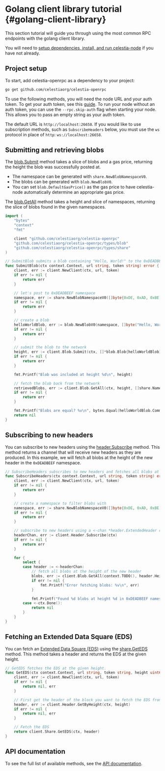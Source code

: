 # Golang client library tutorial {#golang-client-library}

This section tutorial will guide you through using the most common RPC endpoints with the golang client library.

You will need to
[setup dependencies, install, and run celestia-node](./node-tutorial.md#setting-up-dependencies)
if you have not already.

## Project setup

To start, add celestia-openrpc as a dependency to your project:

```bash
go get github.com/celestiaorg/celestia-openrpc
```

To use the following methods, you will need the node URL and your auth token. To get your auth token, see this [guide](./node-tutorial.md#auth-token). To run your node without an auth token, you can use the `--rpc.skip-auth` flag when starting your node. This allows you to pass an empty string as your auth token.

The default URL is `http://localhost:26658`. If you would like to use subscription methods, such as `SubscribeHeaders` below, you must use the `ws` protocol in place of `http`: `ws://localhost:26658`.

## Submitting and retrieving blobs

The [blob.Submit](https://node-rpc-docs.celestia.org/#blob.Submit) method takes a slice of blobs and a gas price, returning the height the blob was successfully posted at.

- The namespace can be generated with `share.NewBlobNamespaceV0`.
- The blobs can be generated with `blob.NewBlobV0`.
- You can set `blob.DefaultGasPrice()` as the gas price to have celestia-node automatically determine an appropriate gas price.

The [blob.GetAll](https://node-rpc-docs.celestia.org/#blob.GetAll) method takes a height and slice of namespaces, returning the slice of blobs found in the given namespaces.

```go
import (
	"bytes"
	"context"
	"fmt"

	client "github.com/celestiaorg/celestia-openrpc"
	"github.com/celestiaorg/celestia-openrpc/types/blob"
	"github.com/celestiaorg/celestia-openrpc/types/share"
)

// SubmitBlob submits a blob containing "Hello, World!" to the 0xDEADBEEF namespace. It uses the default signer on the running node.
func SubmitBlob(ctx context.Context, url string, token string) error {
	client, err := client.NewClient(ctx, url, token)
	if err != nil {
		return err
	}

	// let's post to 0xDEADBEEF namespace
	namespace, err := share.NewBlobNamespaceV0([]byte{0xDE, 0xAD, 0xBE, 0xEF})
	if err != nil {
		return err
	}

	// create a blob
	helloWorldBlob, err := blob.NewBlobV0(namespace, []byte("Hello, World!"))
	if err != nil {
		return err
	}

	// submit the blob to the network
	height, err := client.Blob.Submit(ctx, []*blob.Blob{helloWorldBlob}, blob.DefaultGasPrice())
	if err != nil {
		return err
	}

	fmt.Printf("Blob was included at height %d\n", height)

	// fetch the blob back from the network
	retrievedBlobs, err := client.Blob.GetAll(ctx, height, []share.Namespace{namespace})
	if err != nil {
		return err
	}

	fmt.Printf("Blobs are equal? %v\n", bytes.Equal(helloWorldBlob.Commitment, retrievedBlobs[0].Commitment))
	return nil
}
```

## Subscribing to new headers

<!---
Yet another thing: There is a argument rn that GetAll should return an error if no blobs are found. I do not agree with this argument, as it is not intuitive to the user, as seen in this example. I will try to resolve this before this PR is merged.
--->

You can subscribe to new headers using the [header.Subscribe](https://node-rpc-docs.celestia.org/#header.Subscribe) method. This method returns a channel that will receive new headers as they are produced. In this example, we will fetch all blobs at the height of the new header in the `0xDEADBEEF` namespace.

```go
// SubscribeHeaders subscribes to new headers and fetches all blobs at the height of the new header in the 0xDEADBEEF namespace.
func SubscribeHeaders(ctx context.Context, url string, token string) error {
	client, err := client.NewClient(ctx, url, token)
	if err != nil {
		return err
	}

	// create a namespace to filter blobs with
	namespace, err := share.NewBlobNamespaceV0([]byte{0xDE, 0xAD, 0xBE, 0xEF})
	if err != nil {
		return err
	}

	// subscribe to new headers using a <-chan *header.ExtendedHeader channel
	headerChan, err := client.Header.Subscribe(ctx)
	if err != nil {
		return err
	}

	for {
		select {
		case header := <-headerChan:
			// fetch all blobs at the height of the new header
			blobs, err := client.Blob.GetAll(context.TODO(), header.Height(), []share.Namespace{namespace})
			if err != nil {
				fmt.Printf("Error fetching blobs: %v\n", err)
			}

			fmt.Printf("Found %d blobs at height %d in 0xDEADBEEF namespace\n", len(blobs), header.Height())
		case <-ctx.Done():
			return nil
		}
	}
}
```

## Fetching an Extended Data Square (EDS)

You can fetch an [Extended Data Square (EDS)](https://celestiaorg.github.io/celestia-app/specs/data_structures.html#erasure-coding) using the [share.GetEDS](https://node-rpc-docs.celestia.org/#share.GetEDS) method. This method takes a header and returns the EDS at the given height.

```go
// GetEDS fetches the EDS at the given height.
func GetEDS(ctx context.Context, url string, token string, height uint64) (*rsmt2d.ExtendedDataSquare, error) {
	client, err := client.NewClient(ctx, url, token)
	if err != nil {
		return nil, err
	}

	// First get the header of the block you want to fetch the EDS from
	header, err := client.Header.GetByHeight(ctx, height)
	if err != nil {
		return nil, err
	}

	// Fetch the EDS
	return client.Share.GetEDS(ctx, header)
}
```

## API documentation

To see the full list of available methods, see the [API documentation](https://node-rpc-docs.celestia.org/).

